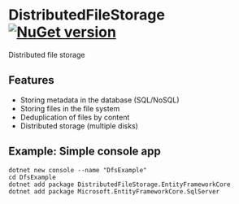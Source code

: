# DistributedFileStorage [![NuGet version](https://badge.fury.io/nu/DistributedFileStorage.svg)](http://badge.fury.io/nu/DistributedFileStorage)
Distributed file storage


## Features
* Storing metadata in the database (SQL/NoSQL)
* Storing files in the file system
* Deduplication of files by content
* Distributed storage (multiple disks)



## Example: Simple console app
```
dotnet new console --name "DfsExample"
cd DfsExample
dotnet add package DistributedFileStorage.EntityFrameworkCore
dotnet add package Microsoft.EntityFrameworkCore.SqlServer
```

